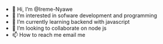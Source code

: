 - 👋 Hi, I’m @Ireme-Nyawe
- 👀 I’m interested in sofware development and programming
- 🌱 I’m currently learning backend with javascript
- 💞️ I’m looking to collaborate on node js
- 📫 How to reach me email me

<!---
Ireme-Nyawe/Ireme-Nyawe is a ✨ special ✨ repository because its `README.md` (this file) appears on your GitHub profile.
You can click the Preview link to take a look at your changes.
--->
